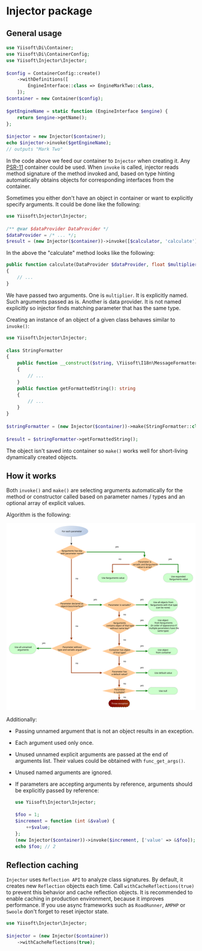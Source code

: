 # Injector package

## General usage

```php
use Yiisoft\Di\Container;
use Yiisoft\Di\ContainerConfig;
use Yiisoft\Injector\Injector;

$config = ContainerConfig::create()
    ->withDefinitions([
        EngineInterface::class => EngineMarkTwo::class,
    ]);
$container = new Container($config);

$getEngineName = static function (EngineInterface $engine) {
    return $engine->getName();
};

$injector = new Injector($container);
echo $injector->invoke($getEngineName);
// outputs "Mark Two"
```

In the code above we feed our container to `Injector` when creating it. Any [PSR-11](https://www.php-fig.org/psr/psr-11/)
container could be used. When `invoke` is called, injector reads method signature of the method invoked and, based on
type hinting automatically obtains objects for corresponding interfaces from the container.

Sometimes you either don't have an object in container or want to explicitly specify arguments. It could be done
like the following:

```php
use Yiisoft\Injector\Injector;

/** @var $dataProvider DataProvider */
$dataProvider = /* ... */;
$result = (new Injector($container))->invoke([$calculator, 'calculate'], ['multiplier' => 5.0, $dataProvider]);
```

In the above the "calculate" method looks like the following:

```php
public function calculate(DataProvider $dataProvider, float $multiplier)
{
    // ...
}
```

We have passed two arguments. One is `multiplier`. It is explicitly named. Such arguments passed as is. Another is
data provider. It is not named explicitly so injector finds matching parameter that has the same type.

Creating an instance of an object of a given class behaves similar to `invoke()`:

```php
use Yiisoft\Injector\Injector;

class StringFormatter
{
    public function __construct($string, \Yiisoft\I18n\MessageFormatterInterface $formatter)
    {
        // ...
    }
    public function getFormattedString(): string
    {
        // ...
    }
}

$stringFormatter = (new Injector($container))->make(StringFormatter::class, ['string' => 'Hello World!']);

$result = $stringFormatter->getFormattedString();
```

The object isn't saved into container so `make()` works well for short-living dynamically created objects.

## How it works

Both `invoke()` and `make()` are selecting arguments automatically for the method or constructor called based on
parameter names / types and an optional array of explicit values.

Algorithm is the following:

![Algorithm](image/algorithm.svg)

Additionally:

* Passing unnamed argument that is not an object results in an exception.
* Each argument used only once.
* Unused unnamed explicit arguments are passed at the end of arguments list. Their values could be obtained with
  `func_get_args()`.
* Unused named arguments are ignored.
* If parameters are accepting arguments by reference, arguments should be explicitly passed by reference:

  ```php
  use Yiisoft\Injector\Injector;
  
  $foo = 1;
  $increment = function (int &$value) {
      ++$value;
  };
  (new Injector($container))->invoke($increment, ['value' => &$foo]);
  echo $foo; // 2
  ```

## Reflection caching

`Injector` uses `Reflection API` to analyze class signatures. By default, it creates new `Reflection` objects each time.
Call `withCacheReflections(true)` to prevent this behavior and cache reflection objects.
It is recommended to enable caching in production environment, because it improves performance.
If you use async frameworks such as `RoadRunner`, `AMPHP` or `Swoole` don't forget to reset injector state.

```php
use Yiisoft\Injector\Injector;

$injector = (new Injector($container))
    ->withCacheReflections(true);
```
